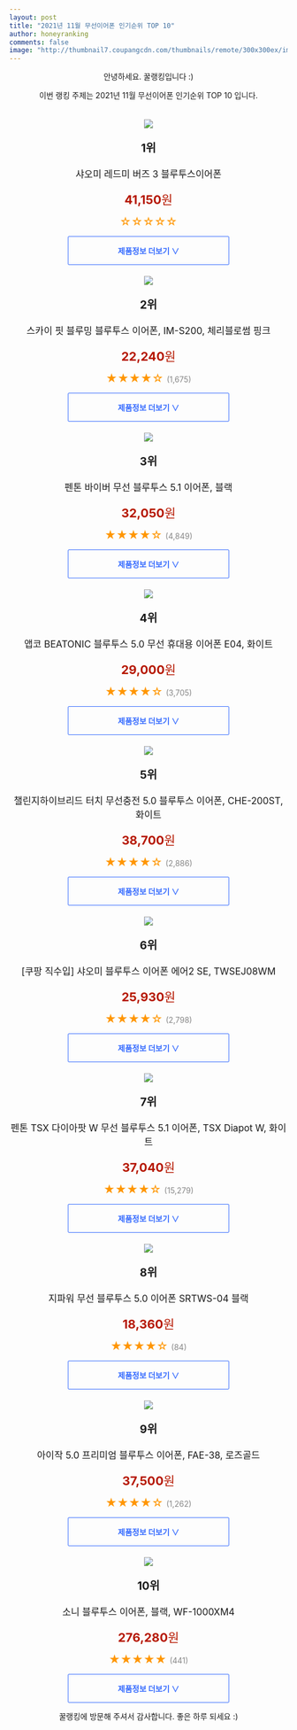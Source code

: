 ```yaml
--- 
layout: post 
title: "2021년 11월 무선이어폰 인기순위 TOP 10" 
author: honeyranking 
comments: false 
image: "http://thumbnail7.coupangcdn.com/thumbnails/remote/300x300ex/image/retail/images/2021/11/05/6/7/2a49ab07-2feb-44b2-a0b1-f32be5875d86.jpg" 
--- 
```

<p style="text-align: center;">안녕하세요. 꿀랭킹입니다 :)</p> <p style="text-align: center;">이번 랭킹 주제는 2021년 11월 무선이어폰 인기순위 TOP 10 입니다.</p><center><img src="http://thumbnail7.coupangcdn.com/thumbnails/remote/300x300ex/image/retail/images/2021/11/05/6/7/2a49ab07-2feb-44b2-a0b1-f32be5875d86.jpg" style="margin-top:20px" /></center> <p style="text-align: center; font-size: 20px"><b>1위</b></p> <p style="text-align: center; font-size: 17px">샤오미 레드미 버즈 3 블루투스이어폰</p> <p style="text-align: center;"><span style="color: #b61800; font-size: 22px;"><b>41,150</b>원</span></p> <p style="text-align: center;"><span style="color: #ff9600; font-size: 20px;">☆☆☆☆☆ </span><span style="color: #878787;"></span></p> <center><a href="https://coupa.ng/cavvqm"> <div style="font-size: 14px; display: inline-block; padding: 15px 90px; color: #346aff; border-radius: 2px; border: 1px solid #346aff; cursor: pointer;"><b>제품정보 더보기 &or;</b></div> </a></center><center><img src="http://thumbnail10.coupangcdn.com/thumbnails/remote/300x300ex/image/retail/images/1560551603916038-4c9604ec-137f-4b0d-9217-fbfc8196b5c4.png" style="margin-top:20px" /></center> <p style="text-align: center; font-size: 20px"><b>2위</b></p> <p style="text-align: center; font-size: 17px">스카이 핏 블루밍 블루투스 이어폰, IM-S200, 체리블로썸 핑크</p> <p style="text-align: center;"><span style="color: #b61800; font-size: 22px;"><b>22,240</b>원</span></p> <p style="text-align: center;"><span style="color: #ff9600; font-size: 20px;">★★★★☆ </span><span style="color: #878787;">(1,675)</span></p> <center><a href="https://coupa.ng/cavvqo"> <div style="font-size: 14px; display: inline-block; padding: 15px 90px; color: #346aff; border-radius: 2px; border: 1px solid #346aff; cursor: pointer;"><b>제품정보 더보기 &or;</b></div> </a></center><center><img src="http://thumbnail9.coupangcdn.com/thumbnails/remote/300x300ex/image/retail/images/2020/09/09/18/9/6caa0cb2-41e0-4c07-b559-2bd66bb0c360.jpg" style="margin-top:20px" /></center> <p style="text-align: center; font-size: 20px"><b>3위</b></p> <p style="text-align: center; font-size: 17px">펜톤 바이버 무선 블루투스 5.1 이어폰, 블랙</p> <p style="text-align: center;"><span style="color: #b61800; font-size: 22px;"><b>32,050</b>원</span></p> <p style="text-align: center;"><span style="color: #ff9600; font-size: 20px;">★★★★☆ </span><span style="color: #878787;">(4,849)</span></p> <center><a href="https://coupa.ng/cavvqq"> <div style="font-size: 14px; display: inline-block; padding: 15px 90px; color: #346aff; border-radius: 2px; border: 1px solid #346aff; cursor: pointer;"><b>제품정보 더보기 &or;</b></div> </a></center><center><img src="http://thumbnail7.coupangcdn.com/thumbnails/remote/300x300ex/image/retail/images/510646204705610-f39d5d15-ee94-4ea1-9d73-ab7fb94643a4.jpg" style="margin-top:20px" /></center> <p style="text-align: center; font-size: 20px"><b>4위</b></p> <p style="text-align: center; font-size: 17px">앱코 BEATONIC 블루투스 5.0 무선 휴대용 이어폰 E04, 화이트</p> <p style="text-align: center;"><span style="color: #b61800; font-size: 22px;"><b>29,000</b>원</span></p> <p style="text-align: center;"><span style="color: #ff9600; font-size: 20px;">★★★★☆ </span><span style="color: #878787;">(3,705)</span></p> <center><a href=""> <div style="font-size: 14px; display: inline-block; padding: 15px 90px; color: #346aff; border-radius: 2px; border: 1px solid #346aff; cursor: pointer;"><b>제품정보 더보기 &or;</b></div> </a></center><center><img src="http://thumbnail10.coupangcdn.com/thumbnails/remote/300x300ex/image/retail/images/2019/12/30/15/9/18dc57da-a174-4898-a705-0030f9033500.jpg" style="margin-top:20px" /></center> <p style="text-align: center; font-size: 20px"><b>5위</b></p> <p style="text-align: center; font-size: 17px">챌린지하이브리드 터치 무선충전 5.0 블루투스 이어폰, CHE-200ST, 화이트</p> <p style="text-align: center;"><span style="color: #b61800; font-size: 22px;"><b>38,700</b>원</span></p> <p style="text-align: center;"><span style="color: #ff9600; font-size: 20px;">★★★★☆ </span><span style="color: #878787;">(2,886)</span></p> <center><a href="https://coupa.ng/cavvqu"> <div style="font-size: 14px; display: inline-block; padding: 15px 90px; color: #346aff; border-radius: 2px; border: 1px solid #346aff; cursor: pointer;"><b>제품정보 더보기 &or;</b></div> </a></center><center><img src="http://thumbnail7.coupangcdn.com/thumbnails/remote/300x300ex/image/retail/images/2020/10/28/17/7/5e0302f8-f2d3-41ce-8a07-a749e514d5f1.jpg" style="margin-top:20px" /></center> <p style="text-align: center; font-size: 20px"><b>6위</b></p> <p style="text-align: center; font-size: 17px">[쿠팡 직수입] 샤오미 블루투스 이어폰 에어2 SE, TWSEJ08WM</p> <p style="text-align: center;"><span style="color: #b61800; font-size: 22px;"><b>25,930</b>원</span></p> <p style="text-align: center;"><span style="color: #ff9600; font-size: 20px;">★★★★☆ </span><span style="color: #878787;">(2,798)</span></p> <center><a href="https://coupa.ng/cavvqv"> <div style="font-size: 14px; display: inline-block; padding: 15px 90px; color: #346aff; border-radius: 2px; border: 1px solid #346aff; cursor: pointer;"><b>제품정보 더보기 &or;</b></div> </a></center><center><img src="http://thumbnail8.coupangcdn.com/thumbnails/remote/300x300ex/image/retail/images/773291635120472-4c1b821e-e8f3-45c5-98aa-273ec1f11d4a.jpg" style="margin-top:20px" /></center> <p style="text-align: center; font-size: 20px"><b>7위</b></p> <p style="text-align: center; font-size: 17px">펜톤 TSX 다이아팟 W 무선 블루투스 5.1 이어폰, TSX Diapot W, 화이트</p> <p style="text-align: center;"><span style="color: #b61800; font-size: 22px;"><b>37,040</b>원</span></p> <p style="text-align: center;"><span style="color: #ff9600; font-size: 20px;">★★★★☆ </span><span style="color: #878787;">(15,279)</span></p> <center><a href="https://coupa.ng/cavvqy"> <div style="font-size: 14px; display: inline-block; padding: 15px 90px; color: #346aff; border-radius: 2px; border: 1px solid #346aff; cursor: pointer;"><b>제품정보 더보기 &or;</b></div> </a></center><center><img src="http://thumbnail6.coupangcdn.com/thumbnails/remote/300x300ex/image/vendor_inventory/7a96/20a69b3213e01a66c4b58eb7f5640c6a9aff59d745871130906ce5babfbd.jpg" style="margin-top:20px" /></center> <p style="text-align: center; font-size: 20px"><b>8위</b></p> <p style="text-align: center; font-size: 17px">지파워 무선 블루투스 5.0 이어폰 SRTWS-04 블랙</p> <p style="text-align: center;"><span style="color: #b61800; font-size: 22px;"><b>18,360</b>원</span></p> <p style="text-align: center;"><span style="color: #ff9600; font-size: 20px;">★★★★☆ </span><span style="color: #878787;">(84)</span></p> <center><a href="https://coupa.ng/cavvqz"> <div style="font-size: 14px; display: inline-block; padding: 15px 90px; color: #346aff; border-radius: 2px; border: 1px solid #346aff; cursor: pointer;"><b>제품정보 더보기 &or;</b></div> </a></center><center><img src="http://thumbnail10.coupangcdn.com/thumbnails/remote/300x300ex/image/retail/images/2020/09/18/17/2/c7c2b12e-fbff-4c8c-8984-ad0d6cace42b.jpg" style="margin-top:20px" /></center> <p style="text-align: center; font-size: 20px"><b>9위</b></p> <p style="text-align: center; font-size: 17px">아이작 5.0 프리미엄 블루투스 이어폰, FAE-38, 로즈골드</p> <p style="text-align: center;"><span style="color: #b61800; font-size: 22px;"><b>37,500</b>원</span></p> <p style="text-align: center;"><span style="color: #ff9600; font-size: 20px;">★★★★☆ </span><span style="color: #878787;">(1,262)</span></p> <center><a href="https://coupa.ng/cavvqB"> <div style="font-size: 14px; display: inline-block; padding: 15px 90px; color: #346aff; border-radius: 2px; border: 1px solid #346aff; cursor: pointer;"><b>제품정보 더보기 &or;</b></div> </a></center><center><img src="http://thumbnail7.coupangcdn.com/thumbnails/remote/300x300ex/image/retail/images/2021/06/23/17/3/cb8dd516-7360-4e35-908e-75c6f22a6818.jpg" style="margin-top:20px" /></center> <p style="text-align: center; font-size: 20px"><b>10위</b></p> <p style="text-align: center; font-size: 17px">소니 블루투스 이어폰, 블랙, WF-1000XM4</p> <p style="text-align: center;"><span style="color: #b61800; font-size: 22px;"><b>276,280</b>원</span></p> <p style="text-align: center;"><span style="color: #ff9600; font-size: 20px;">★★★★★ </span><span style="color: #878787;">(441)</span></p> <center><a href="https://coupa.ng/cavvqD"> <div style="font-size: 14px; display: inline-block; padding: 15px 90px; color: #346aff; border-radius: 2px; border: 1px solid #346aff; cursor: pointer;"><b>제품정보 더보기 &or;</b></div> </a></center> <p style="text-align: center;">꿀랭킹에 방문해 주셔서 감사합니다. 좋은 하루 되세요 :)</p>
